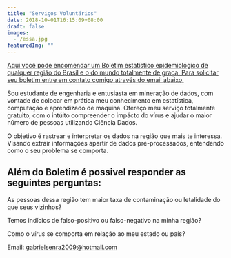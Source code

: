 ```yaml
---
title: "Serviços Voluntários"
date: 2018-10-01T16:15:09+08:00
draft: false
images: 
  - /essa.jpg
featuredImg: ""
---
```


<body>
  <p style="text-decoration: underline;">Aqui você pode encomendar um Boletim estatístico epidemiológico de qualquer região do Brasil e o do mundo totalmente de graça. Para solicitar seu boletim entre em contato comigo através do email abaixo.</p>
</body>

Sou estudante de engenharia e entusiasta em mineração de dados, com vontade de colocar em prática meu conhecimento em estatística, computação e aprendizado de máquina. Ofereço meu serviço totalmente gratuito, com o intúito compreender o impácto do vírus e ajudar o maior número de pessoas utilizando Ciência Dados.

O objetivo é rastrear e interpretar os dados na região que mais te interessa. Visando extrair informações apartir de dados pré-processados, entendendo como o seu problema se comporta.


<h2>Além do Boletim é possivel responder as seguintes perguntas:</h2>

As pessoas dessa região tem maior taxa de contaminação ou letalidade do que seus vizinhos?

Temos indícios de falso-positivo ou falso-negativo na minha região?

Como o vírus se comporta em relação ao meu estado ou país?

Email:
gabrielsenra2009@hotmail.com